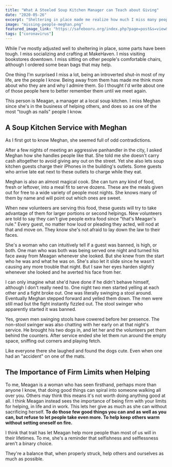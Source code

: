 ```yaml
---
title: "What A Steeled Soup Kitchen Manager can Teach about Giving"
date: "2020-05-26"
excerpt: "Sheltering in place made me realize how much I miss many people in my life. One of them a woman whose unyielding personality helps fuel her selfless work in a soup kitchen."
image: "missing-people-meghan.png"
featured_image_link: "https://safebooru.org/index.php?page=post&s=view&id=2545555"
tags: ["coronavirus"]
---
```


While I've mostly adjusted well to sheltering in place, some parts have been tough. I miss socializing and crafting at MakeHaven. I miss visiting bookstores downtown. I miss sitting on other people's comfortable chairs, although I ordered some bean bags that may help.

One thing I'm surprised I miss a lot, being an introverted shut-in most of my life, are the people I know. Being away from them has made me think more about who they are and why I admire them. So I thought I'd write about one of those people here to better remember them until we meet again.

This person is Meagan, a manager at a local soup kitchen. I miss Meghan since she's in the business of helping others, and does so as one of the most "tough as nails" people I know.

## A Soup Kitchen Service with Meghan

As I first got to know Meghan, she seemed full of odd contradictions.

After a few nights of meeting an aggressive panhandler in the city, I asked Meghan how she handles people like that. She told me she doesn't carry cash altogether to avoid giving any out on the street. Yet she also lets soup kitchen guests charge their iPhones in the building's outlets. Some guests who arrive late eat next to these outlets to charge while they eat.

Meghan is also an almost magical cook. She can turn any kind of food, fresh or leftover, into a meal fit to serve dozens. These are the meals given out for free to a wide variety of people most nights. She knows many of them by name and will point out which ones are sweet.

When new volunteers are serving this food, these guests will try to take advantage of them for larger portions or second helpings. New volunteers are told to say they can't give people extra food since "that's Meagan's rule." Every guest, no matter how loud or pleading they acted, will nod at that and move on. They know she's not afraid to lay down the law to their faces.

She's a woman who can intuitively tell if a guest was banned, is high, or both. One man who was both was being served one night and turned his face away from Meagan whenever she looked. But she knew from the start who he was and what he was on. She's also let it slide since he wasn't causing any more trouble that night. But I saw her eyes harden slightly whenever she looked and he averted his face from her.

I can only imagine what she'd have done if he didn't behave himself, although I don't really need to. One night two men started yelling at each other and a fight broke out. One was literally swinging a stool around. Eventually Meghan stepped forward and yelled them down. The men were still mad but the fight instantly fizzled out. The stool swinger who apparently started it was banned.

Yes, grown men swinging stools have cowered before her presence. The non-stool swinger was also chatting with her early on at that night's service. He brought his two dogs in, and let her and the volunteers pet them behind the counters. After service ended she let them run around the empty space, sniffing out corners and playing fetch.

Like everyone there she laughed and found the dogs cute. Even when one had an "accident" on one of the mats.

## The Importance of Firm Limits when Helping

To me, Meagan is a woman who has seen firsthand, perhaps more than anyone I know, that doing good things can spiral into someone walking all over you. Others may think this means it's not worth doing anything good at all. I think Meagan instead sees the importance of being firm with your limits for helping, in life and in work. This lets her give as much as she can without sacrificing herself. **To do those few good things you can and as well as you can, but refuse to let people take even more. To help keep others warm without setting oneself on fire.**

I think that trait has let Meagan help more people than most of us will in their lifetimes. To me, she's a reminder that selfishness and selflessness aren't a binary choice.

They're a balance that, when properly struck, help others and ourselves as much as possible.
